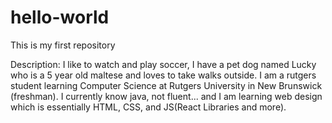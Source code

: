 # hello-world
This is my first repository

Description: I like to watch and play soccer, I have a pet dog named Lucky who is a 5 year old maltese and loves to take walks outside. I am a rutgers student learning Computer Science at Rutgers University in New Brunswick (freshman). I currently know java, not fluent... and I am learning web design which is essentially HTML, CSS, and JS(React Libraries and more). 
